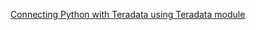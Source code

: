 [Connecting Python with Teradata using Teradata module](https://stackoverflow.com/questions/35938320/connecting-python-with-teradata-using-teradata-module)
